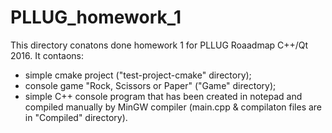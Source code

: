 # PLLUG_homework_1
This directory conatons done homework 1 for PLLUG Roaadmap C++/Qt 2016.
It contaons:
- simple cmake project ("test-project-cmake" directory);
- console game "Rock, Scissors or Paper" ("Game" directory);
- simple C++ console program that has been created in notepad and compiled manually by MinGW compiler (main.cpp & compilaton files are in "Compiled" directory).
